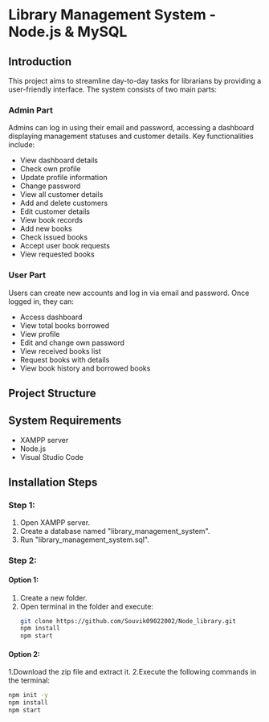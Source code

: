 # Library Management System - Node.js & MySQL

## Introduction

This project aims to streamline day-to-day tasks for librarians by providing a user-friendly interface. The system consists of two main parts:

### Admin Part

Admins can log in using their email and password, accessing a dashboard displaying management statuses and customer details. Key functionalities include:

- View dashboard details
- Check own profile
- Update profile information
- Change password
- View all customer details
- Add and delete customers
- Edit customer details
- View book records
- Add new books
- Check issued books
- Accept user book requests
- View requested books

### User Part

Users can create new accounts and log in via email and password. Once logged in, they can:

- Access dashboard
- View total books borrowed
- View profile
- Edit and change own password
- View received books list
- Request books with details
- View book history and borrowed books

## Project Structure


## System Requirements

- XAMPP server
- Node.js
- Visual Studio Code

## Installation Steps

### Step 1:

1. Open XAMPP server.
2. Create a database named "library_management_system".
3. Run "library_management_system.sql".

### Step 2:

#### Option 1:

1. Create a new folder.
2. Open terminal in the folder and execute:
   ```sh
   git clone https://github.com/Souvik09022002/Node_library.git
   npm install
   npm start
#### Option 2:
 1.Download the zip file and extract it.
 2.Execute the following commands in the terminal:
 ```sh
 npm init -y
 npm install
 npm start
